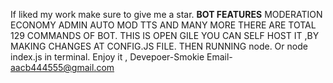 If liked my work make sure to give me a star.
**BOT FEATURES**
MODERATION
ECONOMY
ADMIN
AUTO MOD
TTS
AND MANY MORE
THERE ARE TOTAL 129 COMMANDS OF BOT.
THIS IS OPEN GILE YOU CAN SELF HOST IT ,BY MAKING CHANGES AT CONFIG.JS FILE.
THEN RUNNING node. Or node index.js in terminal.
Enjoy it
, 
Devepoer-Smokie 
Email- aacb444555@gmail.com
